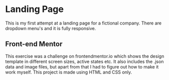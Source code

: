 # Landing Page

This is my first attempt at a landing page for a fictional company. There are dropdown menu's and it is fully responsive.

## Front-end Mentor

This exercise was a challenge on frontendmentor.io which shows the design template in different screen sizes, active states etc.
It also includes the .json data and image files, but apart from that I had to figure out how to make it work myself.
This project is made using HTML and CSS only.

